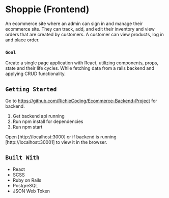 # Shoppie (Frontend)

An ecommerce site where an admin can sign in and manage their ecommerce site. They can track, add, and edit their inventory and view orders that are created by customers. A customer can view products, log in and place order.

### `Goal`

Create a single page application with React, utilizing components, props, state and their life cycles. While fetching data from a rails backend and applying CRUD functionality.

## `Getting Started`

Go to https://github.com/RichieCoding/Ecommerce-Backend-Project for backend.

1. Get backend api running
2. Run npm install for dependencies
3. Run npm start 

Open [http://localhost:3000] or if backend is running [http://localhost:30001] to view it in the browser.

## `Built With`

* React
* SCSS
* Ruby on Rails 
* PostgreSQL
* JSON Web Token
